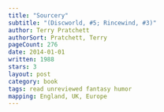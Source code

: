 ```yaml
---
title: "Sourcery"
subtitle: "(Discworld, #5; Rincewind, #3)"
author: Terry Pratchett
authorSort: Pratchett, Terry
pageCount: 276
date: 2014-01-01
written: 1988
stars: 3
layout: post
category: book
tags: read unreviewed fantasy humor
mapping: England, UK, Europe
---
```

